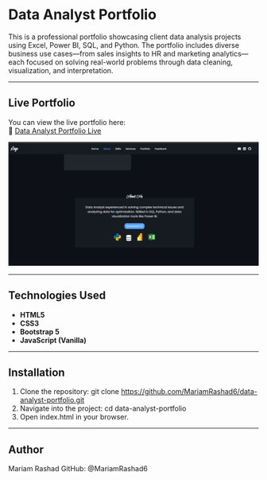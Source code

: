 # Data Analyst Portfolio

This is a professional portfolio showcasing client data analysis projects using Excel, Power BI, SQL, and Python. The portfolio includes diverse business use cases—from sales insights to HR and marketing analytics—each focused on solving real-world problems through data cleaning, visualization, and interpretation.

---

## Live Portfolio

You can view the live portfolio here:  
🔗 [Data Analyst Portfolio Live](https://mariamrashad6.github.io/data-analyst-portfolio/)

![Portfolio Preview](images/portfolio-cover.png)

---

## Technologies Used

- **HTML5**
- **CSS3**
- **Bootstrap 5**
- **JavaScript (Vanilla)**
---
## Installation
1. Clone the repository:
    git clone https://github.com/MariamRashad6/data-analyst-portfolio.git
2. Navigate into the project:
    cd data-analyst-portfolio
3. Open index.html in your browser.
--- 

## Author 
Mariam Rashad
GitHub: @MariamRashad6
